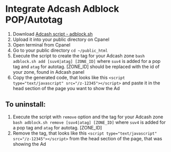 # Integrate Adcash Adblock POP/Autotag

1. Download [Adcash script - adblock.sh](https://raw.githubusercontent.com/adcash/customer-scripts/master/cpanel/adblock.sh)
2. Upload it into your public directory on Cpanel
3. Open terminal from Cpanel
4. Go to your public directory `cd ~/public_html`
5. Execute the script to create the tag for your Adcash zone `bash adblock.sh add [suv4|atag] [ZONE_ID]` where `suv4` is added for a pop tag and `atag` for autotag. [ZONE_ID] should be replaced with the id of your zone, found in Adcash panel
6. Copy the generated code, that looks like this `<script type="text/javascript" src="/z-12345"></script>` and paste it in the head section of the page you want to show the Ad

## To uninstall:
1. Execute the script with `remove` option and the tag for your Adcash zone `bash adblock.sh remove [suv4|atag] [ZONE_ID]` where `suv4` is added for a pop tag and `atag` for autotag. [ZONE_ID] 
2. Remove the tag, that looks like this `<script type="text/javascript" src="/z-12345"></script>` from the head section of the page, that was showing the Ad
